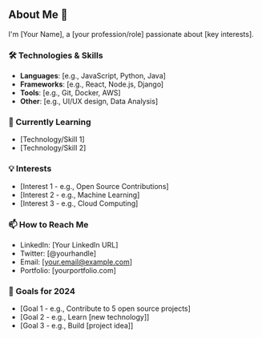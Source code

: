 ## About Me 👋

I'm [Your Name], a [your profession/role] passionate about [key interests]. 

### 🛠️ Technologies & Skills
- **Languages**: [e.g., JavaScript, Python, Java]
- **Frameworks**: [e.g., React, Node.js, Django]
- **Tools**: [e.g., Git, Docker, AWS]
- **Other**: [e.g., UI/UX design, Data Analysis]

### 🌱 Currently Learning
- [Technology/Skill 1]
- [Technology/Skill 2]

### 💡 Interests
- [Interest 1 - e.g., Open Source Contributions]
- [Interest 2 - e.g., Machine Learning]
- [Interest 3 - e.g., Cloud Computing]

### 📫 How to Reach Me
- LinkedIn: [Your LinkedIn URL]
- Twitter: [@yourhandle]
- Email: [your.email@example.com]
- Portfolio: [yourportfolio.com]

### 🎯 Goals for 2024
- [Goal 1 - e.g., Contribute to 5 open source projects]
- [Goal 2 - e.g., Learn [new technology]]
- [Goal 3 - e.g., Build [project idea]]
